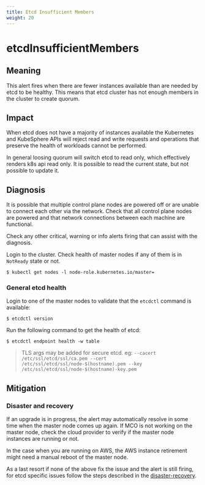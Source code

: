 ```yaml
---
title: Etcd Insufficient Members
weight: 20
---
```


# etcdInsufficientMembers

## Meaning

This alert fires when there are fewer instances available than are needed by
etcd to be healthy.
This means that etcd cluster has not enough members in the cluster to create quorum.

## Impact

When etcd does not have a majority of instances available the Kubernetes and
KubeSphere APIs will reject read and write requests and operations that preserve
the health of workloads cannot be performed.

In general loosing quorum will switch etcd to read only, which effectively renders k8s api read only.
It is possible to read the current state, but not possible to update it.

## Diagnosis

It is possible that multiple control plane nodes are powered off or are unable to
connect each other via the network. Check that all control plane nodes are
powered and that network connections between each machine are functional.

Check any other critical, warning or info alerts firing that can assist with the
diagnosis.

Login to the cluster. Check health of master nodes if any of them is in
`NotReady` state or not.

```shell
$ kubectl get nodes -l node-role.kubernetes.io/master=
```

### General etcd health

Login to one of the master nodes to validate that the `etcdctl` command is available:

```shell
$ etcdctl version
```

Run the following command to get the health of etcd:

```shell
$ etcdctl endpoint health -w table
```

> TLS args may be added for secure etcd. eg: `--cacert /etc/ssl/etcd/ssl/ca.pem --cert /etc/ssl/etcd/ssl/node-$(hostname).pem --key /etc/ssl/etcd/ssl/node-$(hostname)-key.pem`

## Mitigation

### Disaster and recovery

If an upgrade is in progress, the alert may automatically resolve in some time
when the master node comes up again. If MCO is not working on the master node,
check the cloud provider to verify if the master node instances are running or not.

In the case when you are running on AWS, the AWS instance retirement might need
a manual reboot of the master node.

As a last resort if none of the above fix the issue and the alert is still
firing, for etcd specific issues follow the steps described in the
[disaster-recovery](https://docs.openshift.com/container-platform/4.7/backup_and_restore/control_plane_backup_and_restore/disaster_recovery/about-disaster-recovery.html).
